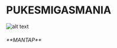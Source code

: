 # PUKESMIGASMANIA

![alt text](https://github.com/panjoel4/PUKESMIGASMANIA/blob/master/CODES/pp.jfif?raw=true)

 <h6> **MANTAP**
